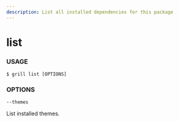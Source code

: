```yaml
---
description: List all installed dependencies for this package
---
```


# list

### USAGE

```
$ grill list [OPTIONS]
```

### OPTIONS

`--themes`

List installed themes.
